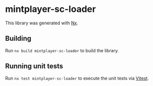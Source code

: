 # mintplayer-sc-loader

This library was generated with [Nx](https://nx.dev).

## Building

Run `nx build mintplayer-sc-loader` to build the library.

## Running unit tests

Run `nx test mintplayer-sc-loader` to execute the unit tests via [Vitest](https://vitest.dev/).
